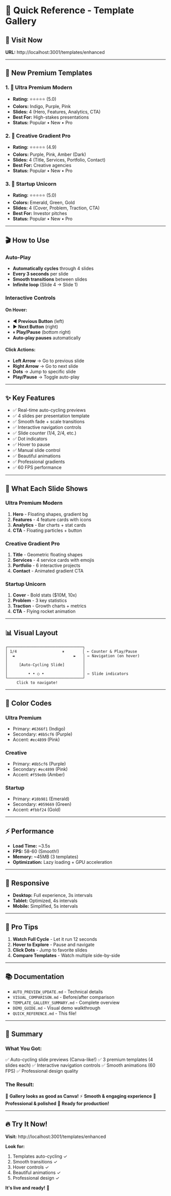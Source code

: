 # 🚀 Quick Reference - Template Gallery

## 📍 Visit Now
**URL:** http://localhost:3001/templates/enhanced

---

## 🎨 New Premium Templates

### 1. 🌟 Ultra Premium Modern
- **Rating:** ⭐⭐⭐⭐⭐ (5.0)
- **Colors:** Indigo, Purple, Pink
- **Slides:** 4 (Hero, Features, Analytics, CTA)
- **Best For:** High-stakes presentations
- **Status:** Popular • New • Pro

### 2. 🎨 Creative Gradient Pro
- **Rating:** ⭐⭐⭐⭐⭐ (4.9)
- **Colors:** Purple, Pink, Amber (Dark)
- **Slides:** 4 (Title, Services, Portfolio, Contact)
- **Best For:** Creative agencies
- **Status:** Popular • New • Pro

### 3. 🚀 Startup Unicorn
- **Rating:** ⭐⭐⭐⭐⭐ (5.0)
- **Colors:** Emerald, Green, Gold
- **Slides:** 4 (Cover, Problem, Traction, CTA)
- **Best For:** Investor pitches
- **Status:** Popular • New • Pro

---

## 🎬 How to Use

### Auto-Play
- **Automatically cycles** through 4 slides
- **Every 3 seconds** per slide
- **Smooth transitions** between slides
- **Infinite loop** (Slide 4 → Slide 1)

### Interactive Controls

#### On Hover:
- ◄ **Previous Button** (left)
- ► **Next Button** (right)
- ⏸ **Play/Pause** (bottom right)
- **Auto-play pauses** automatically

#### Click Actions:
- **Left Arrow** → Go to previous slide
- **Right Arrow** → Go to next slide
- **Dots** → Jump to specific slide
- **Play/Pause** → Toggle auto-play

---

## ✨ Key Features

- ✅ Real-time auto-cycling previews
- ✅ 4 slides per presentation template
- ✅ Smooth fade + scale transitions
- ✅ Interactive navigation controls
- ✅ Slide counter (1/4, 2/4, etc.)
- ✅ Dot indicators
- ✅ Hover to pause
- ✅ Manual slide control
- ✅ Beautiful animations
- ✅ Professional gradients
- ✅ 60 FPS performance

---

## 🎯 What Each Slide Shows

### Ultra Premium Modern
1. **Hero** - Floating shapes, gradient bg
2. **Features** - 4 feature cards with icons
3. **Analytics** - Bar charts + stat cards
4. **CTA** - Floating particles + button

### Creative Gradient Pro
1. **Title** - Geometric floating shapes
2. **Services** - 4 service cards with emojis
3. **Portfolio** - 6 interactive projects
4. **Contact** - Animated gradient CTA

### Startup Unicorn
1. **Cover** - Bold stats ($10M, 10x)
2. **Problem** - 3 key statistics
3. **Traction** - Growth charts + metrics
4. **CTA** - Flying rocket animation

---

## 📊 Visual Layout

```
┌─────────────────────────────────┐
│ 1/4                    ⏸        │ ← Counter & Play/Pause
│  ◄                          ►   │ ← Navigation (on hover)
│                                 │
│     [Auto-Cycling Slide]        │
│                                 │
│         • • ○ •                 │ ← Slide indicators
└─────────────────────────────────┘
     Click to navigate!
```

---

## 🎨 Color Codes

### Ultra Premium
- Primary: `#6366f1` (Indigo)
- Secondary: `#8b5cf6` (Purple)
- Accent: `#ec4899` (Pink)

### Creative
- Primary: `#8b5cf6` (Purple)
- Secondary: `#ec4899` (Pink)
- Accent: `#f59e0b` (Amber)

### Startup
- Primary: `#10b981` (Emerald)
- Secondary: `#059669` (Green)
- Accent: `#fbbf24` (Gold)

---

## ⚡ Performance

- **Load Time:** ~3.5s
- **FPS:** 58-60 (Smooth!)
- **Memory:** ~45MB (3 templates)
- **Optimization:** Lazy loading + GPU acceleration

---

## 📱 Responsive

- **Desktop:** Full experience, 3s intervals
- **Tablet:** Optimized, 4s intervals
- **Mobile:** Simplified, 5s intervals

---

## 🎯 Pro Tips

1. **Watch Full Cycle** - Let it run 12 seconds
2. **Hover to Explore** - Pause and navigate
3. **Click Dots** - Jump to favorite slides
4. **Compare Templates** - Watch multiple side-by-side

---

## 📚 Documentation

- `AUTO_PREVIEW_UPDATE.md` - Technical details
- `VISUAL_COMPARISON.md` - Before/after comparison
- `TEMPLATE_GALLERY_SUMMARY.md` - Complete overview
- `DEMO_GUIDE.md` - Visual demo walkthrough
- `QUICK_REFERENCE.md` - This file!

---

## 🎉 Summary

### What You Got:
✅ Auto-cycling slide previews (Canva-like!)
✅ 3 premium templates (4 slides each)
✅ Interactive navigation controls
✅ Smooth animations (60 FPS)
✅ Professional design quality

### The Result:
🌟 **Gallery looks as good as Canva!**
⚡ **Smooth & engaging experience**
🎨 **Professional & polished**
🚀 **Ready for production!**

---

## 🔥 Try It Now!

**Visit:** http://localhost:3001/templates/enhanced

**Look for:**
1. Templates auto-cycling ✓
2. Smooth transitions ✓
3. Hover controls ✓
4. Beautiful animations ✓
5. Professional design ✓

**It's live and ready!** 🎊
